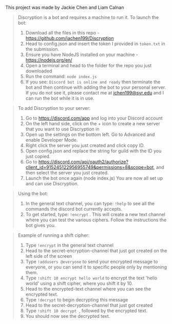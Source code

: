 This project was made by Jackie Chen and Liam Calnan

>Discryption is a bot and requires a machine to run it. To launch the bot:
>    1. Download all the files in this repo - https://github.com/jachen199/Discryption
>    2. Head to config.json and insert the token I provided in ```token.txt``` in the submission.
>    3. Ensure you have NodeJS installed on your machine - https://nodejs.org/en/
>    4. Open a terminal and head to the folder for the repo you just downloaded
>    5. Run the command:
        ```node index.js```
>    6. If you see:
        ```Discord bot is online and ready```
>    then terminate the bot and then continue with adding the bot to your personal server.
>    If you do not see it, please contact me at jchen199@syr.edu and I can run the bot while it is in use. 

>To add Discryption to your server: 
>    1. Go to https://discord.com/app and log into your Discord account
>    2. On the left hand side, click on the + icon to create a new server that you want to use Discryption in
>    3. Open up the settings on the bottom left. Go to Advanced and enable Developer Mode.
>    4. Right click the server you just created and click copy ID.
>    5. Open config.json and replace the string for guild with the ID you just copied. 
>    6. Go to https://discord.com/api/oauth2/authorize?client_id=915245122956955749&permissions=8&scope=bot, and then select the server you just created.
>    7. Launch the bot once again (node index.js)
>    You are now all set up and can use Discryption.

>Using the bot:
>    1. In the general text channel, you can type:
>        ```!help```
>    to see all the commands the discord bot currently accepts.
>    2. To get started, type:
>        ```!encrypt``` 
>    . This will create a new text channel where you can test the various ciphers. Follow the instructions the bot gives you. 

>Example of running a shift cipher:
>    1. Type ```!encrypt``` in the general text channel
>    2. Head to the secret-encryption-channel that just got created on the left side of the screen
>    3. Type ```!addusers @everyone``` to send your encrypted message to everyone, or you can send it to specific people only by mentioning them.
>    4. Type ```!shift 10 encrypt hello world``` to encrypt the text 'hello world' using a shift cipher, where you shift it by 10. 
>    5. Head to the encrypted-text channel where you can see the encrypted text.
>    6. Type ```!decrypt``` to begin decrypting this message
>    7. Head to the secret-decryption-channel that just got created
>    8. Type ```!shift 10 decrypt ```, followed by the encrypted text. 
>    9. You should now see the decrypted text. 
